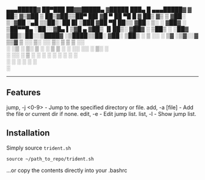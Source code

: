 
▄▄▄█████▓ ██▀███   ██▓▓█████▄ ▓█████  ███▄    █ ▄▄▄█████▓
▓  ██▒ ▓▒▓██ ▒ ██▒▓██▒▒██▀ ██▌▓█   ▀  ██ ▀█   █ ▓  ██▒ ▓▒
▒ ▓██░ ▒░▓██ ░▄█ ▒▒██▒░██   █▌▒███   ▓██  ▀█ ██▒▒ ▓██░ ▒░
░ ▓██▓ ░ ▒██▀▀█▄  ░██░░▓█▄   ▌▒▓█  ▄ ▓██▒  ▐▌██▒░ ▓██▓ ░ 
  ▒██▒ ░ ░██▓ ▒██▒░██░░▒████▓ ░▒████▒▒██░   ▓██░  ▒██▒ ░ 
  ▒ ░░   ░ ▒▓ ░▒▓░░▓   ▒▒▓  ▒ ░░ ▒░ ░░ ▒░   ▒ ▒   ▒ ░░   
    ░      ░▒ ░ ▒░ ▒ ░ ░ ▒  ▒  ░ ░  ░░ ░░   ░ ▒░    ░    
  ░        ░░   ░  ▒ ░ ░ ░  ░    ░      ░   ░ ░   ░      
            ░      ░     ░       ░  ░         ░          
                       ░                                 


--- 

## Features 

jump, -j <0-9>  - Jump to the specified directory or file.
add, -a \[file]  - Add the file or current dir if none.
edit, -e        - Edit jump list.
list, -l        - Show jump list.


## Installation

Simply source `trident.sh`

```
source ~/path_to_repo/trident.sh
```

...or copy the contents directly into your .bashrc
